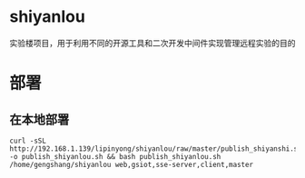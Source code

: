 # shiyanlou

实验楼项目，用于利用不同的开源工具和二次开发中间件实现管理远程实验的目的

# 部署
## 在本地部署
```shell
curl -sSL http://192.168.1.139/lipinyong/shiyanlou/raw/master/publish_shiyanshi.sh -o publish_shiyanlou.sh && bash publish_shiyanlou.sh /home/gengshang/shiyanlou web,gsiot,sse-server,client,master
```